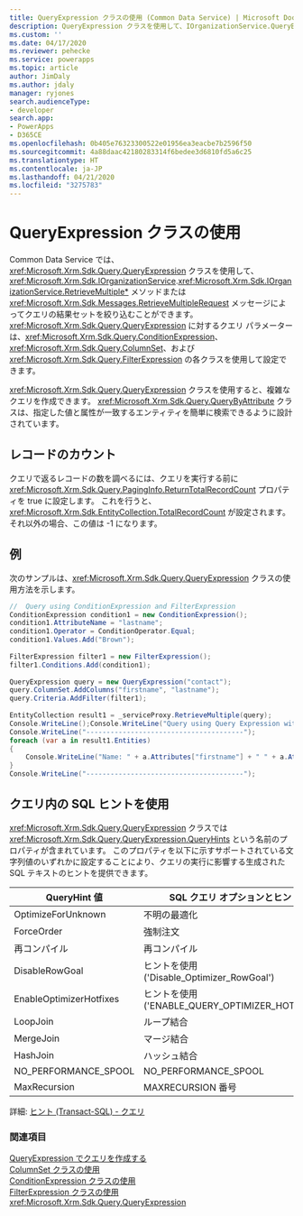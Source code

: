 ```yaml
---
title: QueryExpression クラスの使用 (Common Data Service) | Microsoft Docs
description: QueryExpression クラスを使用して、IOrganizationService.QueryBase) メソッドまたは RetrieveMultipleRequest メッセージで使用する複雑なクエリを作成します。
ms.custom: ''
ms.date: 04/17/2020
ms.reviewer: pehecke
ms.service: powerapps
ms.topic: article
author: JimDaly
ms.author: jdaly
manager: ryjones
search.audienceType:
- developer
search.app:
- PowerApps
- D365CE
ms.openlocfilehash: 0b405e76323300522e01956ea3eacbe7b2596f50
ms.sourcegitcommit: 4a88daac42180283314f6bedee3d6810fd5a6c25
ms.translationtype: HT
ms.contentlocale: ja-JP
ms.lasthandoff: 04/21/2020
ms.locfileid: "3275783"
---
```

# <a name="use-the-queryexpression-class"></a>QueryExpression クラスの使用

Common Data Service では、<xref:Microsoft.Xrm.Sdk.Query.QueryExpression> クラスを使用して、<xref:Microsoft.Xrm.Sdk.IOrganizationService>.<xref:Microsoft.Xrm.Sdk.IOrganizationService.RetrieveMultiple*> メソッドまたは <xref:Microsoft.Xrm.Sdk.Messages.RetrieveMultipleRequest> メッセージによってクエリの結果セットを絞り込むことができます。 <xref:Microsoft.Xrm.Sdk.Query.QueryExpression> に対するクエリ パラメーターは、<xref:Microsoft.Xrm.Sdk.Query.ConditionExpression>、<xref:Microsoft.Xrm.Sdk.Query.ColumnSet>、および <xref:Microsoft.Xrm.Sdk.Query.FilterExpression> の各クラスを使用して設定できます。  
  
 <xref:Microsoft.Xrm.Sdk.Query.QueryExpression> クラスを使用すると、複雑なクエリを作成できます。 <xref:Microsoft.Xrm.Sdk.Query.QueryByAttribute> クラスは、指定した値と属性が一致するエンティティを簡単に検索できるように設計されています。  
  
<a name="record_count"></a>   
## <a name="record-count"></a>レコードのカウント  
 クエリで返るレコードの数を調べるには、クエリを実行する前に <xref:Microsoft.Xrm.Sdk.Query.PagingInfo.ReturnTotalRecordCount> プロパティを true に設定します。 これを行うと、<xref:Microsoft.Xrm.Sdk.EntityCollection.TotalRecordCount> が設定されます。 それ以外の場合、この値は -1 になります。  
  
## <a name="example"></a>例  
 次のサンプルは、<xref:Microsoft.Xrm.Sdk.Query.QueryExpression> クラスの使用方法を示します。  
  
```csharp  
//  Query using ConditionExpression and FilterExpression  
ConditionExpression condition1 = new ConditionExpression();  
condition1.AttributeName = "lastname";  
condition1.Operator = ConditionOperator.Equal;  
condition1.Values.Add("Brown");              
  
FilterExpression filter1 = new FilterExpression();  
filter1.Conditions.Add(condition1);  
  
QueryExpression query = new QueryExpression("contact");  
query.ColumnSet.AddColumns("firstname", "lastname");  
query.Criteria.AddFilter(filter1);  
  
EntityCollection result1 = _serviceProxy.RetrieveMultiple(query);  
Console.WriteLine();Console.WriteLine("Query using Query Expression with ConditionExpression and FilterExpression");  
Console.WriteLine("---------------------------------------");  
foreach (var a in result1.Entities)  
{  
    Console.WriteLine("Name: " + a.Attributes["firstname"] + " " + a.Attributes["lastname"]);  
}  
Console.WriteLine("---------------------------------------");  
```  
## <a name="use-sql-hints-in-a-query"></a>クエリ内の SQL ヒントを使用

<xref:Microsoft.Xrm.Sdk.Query.QueryExpression> クラスでは <xref:Microsoft.Xrm.Sdk.Query.QueryExpression.QueryHints> という名前のプロパティが含まれています。 このプロパティを以下に示すサポートされている文字列値のいずれかに設定することにより、クエリの実行に影響する生成された SQL テキストのヒントを提供できます。

|QueryHint 値 | SQL クエリ オプションとヒント |
|---------|---------|
|OptimizeForUnknown | 不明の最適化|
|ForceOrder | 強制注文 |
|再コンパイル | 再コンパイル |
|DisableRowGoal | ヒントを使用 ('Disable_Optimizer_RowGoal') |
|EnableOptimizerHotfixes | ヒントを使用 ('ENABLE_QUERY_OPTIMIZER_HOTFIXES') |
|LoopJoin | ループ結合 |
|MergeJoin | マージ結合 |
|HashJoin | ハッシュ結合 |
|NO_PERFORMANCE_SPOOL | NO_PERFORMANCE_SPOOL |
|MaxRecursion | MAXRECURSION 番号 |

詳細: [ヒント (Transact-SQL) - クエリ](https://docs.microsoft.com/sql/t-sql/queries/hints-transact-sql-query)

### <a name="see-also"></a>関連項目  
 [QueryExpression でクエリを作成する](build-queries-with-queryexpression.md)   
 [ColumnSet クラスの使用](use-the-columnset-class.md)   
 [ConditionExpression クラスの使用](use-conditionexpression-class.md)   
 [FilterExpression クラスの使用](use-filterexpression-class.md)   
 <xref:Microsoft.Xrm.Sdk.Query.QueryExpression>